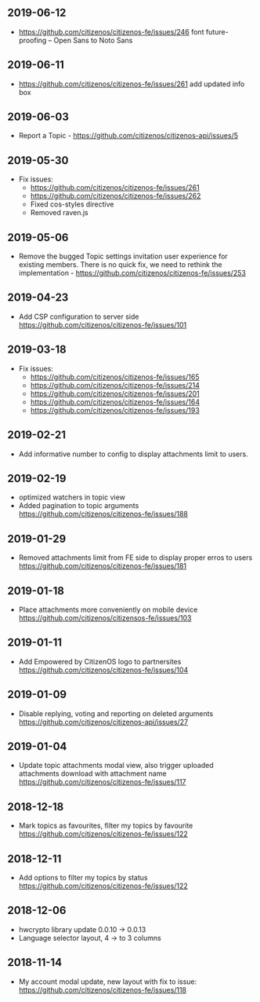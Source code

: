 ## 2019-06-12

* https://github.com/citizenos/citizenos-fe/issues/246 font future-proofing – Open Sans to Noto Sans

## 2019-06-11

* https://github.com/citizenos/citizenos-fe/issues/261 add updated info box

## 2019-06-03

* Report a Topic - https://github.com/citizenos/citizenos-api/issues/5

## 2019-05-30

* Fix issues:
    * https://github.com/citizenos/citizenos-fe/issues/261
    * https://github.com/citizenos/citizenos-fe/issues/262
    * Fixed cos-styles directive
    * Removed raven.js

## 2019-05-06

* Remove the bugged Topic settings invitation user experience for existing members. There is no quick fix, we need to rethink the implementation - https://github.com/citizenos/citizenos-fe/issues/253

## 2019-04-23

* Add CSP configuration to server side https://github.com/citizenos/citizenos-fe/issues/101

## 2019-03-18

* Fix issues:
    * https://github.com/citizenos/citizenos-fe/issues/165
    * https://github.com/citizenos/citizenos-fe/issues/214
    * https://github.com/citizenos/citizenos-fe/issues/201
    * https://github.com/citizenos/citizenos-fe/issues/164
    * https://github.com/citizenos/citizenos-fe/issues/193

## 2019-02-21

* Add informative number to config to display attachments limit to users.

## 2019-02-19

* optimized watchers in topic view
* Added pagination to topic arguments https://github.com/citizenos/citizenos-fe/issues/188

## 2019-01-29

* Removed attachments limit from FE side to display proper erros to users  https://github.com/citizenos/citizenos-fe/issues/181

## 2019-01-18

* Place attachments more conveniently on mobile device https://github.com/citizenos/citizensos-fe/issues/103

## 2019-01-11

* Add Empowered by CitizenOS logo to partnersites https://github.com/citizenos/citizenos-fe/issues/104

## 2019-01-09

* Disable replying, voting and reporting on deleted arguments https://github.com/citizenos/citizenos-api/issues/27

## 2019-01-04

* Update topic attachments modal view, also trigger uploaded attachments download with attachment name https://github.com/citizenos/citizenos-fe/issues/117

## 2018-12-18

* Mark topics as favourites, filter my topics by favourite https://github.com/citizenos/citizenos-fe/issues/122

## 2018-12-11

* Add options to filter my topics by status https://github.com/citizenos/citizenos-fe/issues/122

## 2018-12-06

* hwcrypto library update 0.0.10 -> 0.0.13
* Language selector layout, 4 -> to 3 columns

## 2018-11-14

* My account modal update, new layout with fix to issue: https://github.com/citizenos/citizenos-fe/issues/118

